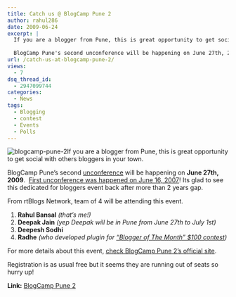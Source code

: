 ```yaml
---
title: Catch us @ BlogCamp Pune 2
author: rahul286
date: 2009-06-24
excerpt: |
  If you are a blogger from Pune, this is great opportunity to get social with others bloggers in your town.
  
  BlogCamp Pune's second unconference will be happening on June 27th, 2009.  First unconference was happened on June 16, 2007! Its glad to see this dedicated for bloggers event back after more than 2 years gap.
url: /catch-us-at-blogcamp-pune-2/
views:
  - 7
dsq_thread_id:
  - 2947099744
categories:
  - News
tags:
  - Blogging
  - contest
  - Events
  - Polls
---
```

<img class="alignright size-full wp-image-11223" src="http://cdn.devilsworkshop.org/files/2009/06/blogcamp-pune-2.jpg" alt="blogcamp-pune-2" />If you are a blogger from Pune, this is great opportunity to get social with others bloggers in your town.

BlogCamp Pune&#8217;s second <a href="http://en.wikipedia.org/wiki/Unconference" onclick="_gaq.push(['_trackEvent', 'outbound-article', 'http://en.wikipedia.org/wiki/Unconference', 'unconference']);" >unconference</a> will be happening on **June 27th, 2009**.  [First unconference was happened on June 16, 2007][1]! Its glad to see this dedicated for bloggers event back after more than 2 years gap.

From rtBlogs Network, team of 4 will be attending this event.

  1. **Rahul Bansal** *(that&#8217;s me!)*
  2. **Deepak Jain** *(yep Deepak will be in Pune from June 27th to July 1st)*
  3. **Deepesh Sodhi**
  4. **Radhe** *(who developed plugin for [&#8220;Blogger of The Month&#8221; $100 contest][2])*

For more details about this event, <a href="http://www.barcamp.org/BlogCampPune2" onclick="_gaq.push(['_trackEvent', 'outbound-article', 'http://www.barcamp.org/BlogCampPune2', 'check BlogCamp Pune 2&#8217;s official site']);" >check BlogCamp Pune 2&#8217;s official site</a>.

Registration is as usual free but it seems they are running out of seats so hurry up!

**Link:** <a href="http://www.barcamp.org/BlogCampPune2" onclick="_gaq.push(['_trackEvent', 'outbound-article', 'http://www.barcamp.org/BlogCampPune2', 'BlogCamp Pune 2']);" >BlogCamp Pune 2</a>

 [1]: http://devilsworkshop.org/blogcamp-pune-on-16th-june-a-event-every-blogger-should-attend/
 [2]: http://devilsworkshop.org/win-100-in-blogger-of-the-month-and-more/
